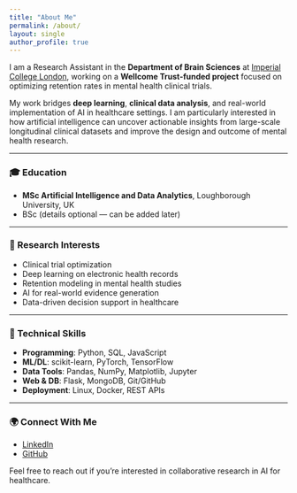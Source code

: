 ```yaml
---
title: "About Me"
permalink: /about/
layout: single
author_profile: true
---
```


I am a Research Assistant in the **Department of Brain Sciences** at [Imperial College London](https://www.imperial.ac.uk/brain-sciences/), working on a **Wellcome Trust-funded project** focused on optimizing retention rates in mental health clinical trials.

My work bridges **deep learning**, **clinical data analysis**, and real-world implementation of AI in healthcare settings. I am particularly interested in how artificial intelligence can uncover actionable insights from large-scale longitudinal clinical datasets and improve the design and outcome of mental health research.

---

### 🎓 Education

- **MSc Artificial Intelligence and Data Analytics**, Loughborough University, UK  
- BSc (details optional — can be added later)

---

### 💼 Research Interests

- Clinical trial optimization  
- Deep learning on electronic health records  
- Retention modeling in mental health studies  
- AI for real-world evidence generation  
- Data-driven decision support in healthcare  

---

### 🧠 Technical Skills

- **Programming**: Python, SQL, JavaScript  
- **ML/DL**: scikit-learn, PyTorch, TensorFlow  
- **Data Tools**: Pandas, NumPy, Matplotlib, Jupyter  
- **Web & DB**: Flask, MongoDB, Git/GitHub  
- **Deployment**: Linux, Docker, REST APIs  

---

### 🌍 Connect With Me

- [LinkedIn](https://www.linkedin.com/in/YOUR-LINKEDIN)
- [GitHub](https://github.com/ghannamzeinab)

Feel free to reach out if you’re interested in collaborative research in AI for healthcare.
